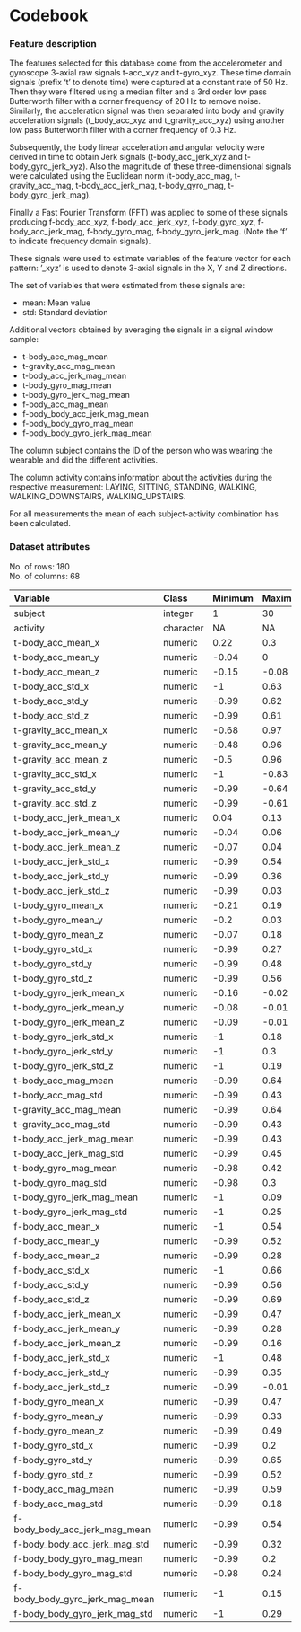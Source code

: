 Codebook
================

### Feature description

The features selected for this database come from the accelerometer and
gyroscope 3-axial raw signals t-acc_xyz and t-gyro_xyz. These time
domain signals (prefix ‘t’ to denote time) were captured at a constant
rate of 50 Hz. Then they were filtered using a median filter and a 3rd
order low pass Butterworth filter with a corner frequency of 20 Hz to
remove noise. Similarly, the acceleration signal was then separated into
body and gravity acceleration signals (t_body_acc_xyz and
t_gravity_acc_xyz) using another low pass Butterworth filter with a
corner frequency of 0.3 Hz.

Subsequently, the body linear acceleration and angular velocity were
derived in time to obtain Jerk signals (t-body_acc_jerk_xyz and
t-body_gyro_jerk_xyz). Also the magnitude of these three-dimensional
signals were calculated using the Euclidean norm (t-body_acc_mag,
t-gravity_acc_mag, t-body_acc_jerk_mag, t-body_gyro_mag,
t-body_gyro_jerk_mag).

Finally a Fast Fourier Transform (FFT) was applied to some of these
signals producing f-body_acc_xyz, f-body_acc_jerk_xyz, f-body_gyro_xyz,
f-body_acc_jerk_mag, f-body_gyro_mag, f-body_gyro_jerk_mag. (Note the
‘f’ to indicate frequency domain signals).

These signals were used to estimate variables of the feature vector for
each pattern: ’\_xyz’ is used to denote 3-axial signals in the X, Y and
Z directions.

The set of variables that were estimated from these signals are:

-   mean: Mean value
-   std: Standard deviation

Additional vectors obtained by averaging the signals in a signal window
sample:

-   t-body_acc_mag_mean  
-   t-gravity_acc_mag_mean  
-   t-body_acc_jerk_mag_mean
-   t-body_gyro_mag_mean  
-   t-body_gyro_jerk_mag_mean  
-   f-body_acc_mag_mean  
-   f-body_body_acc_jerk_mag_mean
-   f-body_body_gyro_mag_mean
-   f-body_body_gyro_jerk_mag_mean

The column subject contains the ID of the person who was wearing the
wearable and did the different activities.

The column activity contains information about the activities during the
respective measurement: LAYING, SITTING, STANDING, WALKING,
WALKING_DOWNSTAIRS, WALKING_UPSTAIRS.

For all measurements the mean of each subject-activity combination has
been calculated.

### Dataset attributes

No. of rows: 180  
No. of columns: 68

| Variable                       | Class     | Minimum | Maximum | NAs |
|:-------------------------------|:----------|:--------|:--------|----:|
| subject                        | integer   | 1       | 30      |   0 |
| activity                       | character | NA      | NA      |   0 |
| t-body_acc_mean_x              | numeric   | 0.22    | 0.3     |   0 |
| t-body_acc_mean_y              | numeric   | -0.04   | 0       |   0 |
| t-body_acc_mean_z              | numeric   | -0.15   | -0.08   |   0 |
| t-body_acc_std_x               | numeric   | -1      | 0.63    |   0 |
| t-body_acc_std_y               | numeric   | -0.99   | 0.62    |   0 |
| t-body_acc_std_z               | numeric   | -0.99   | 0.61    |   0 |
| t-gravity_acc_mean_x           | numeric   | -0.68   | 0.97    |   0 |
| t-gravity_acc_mean_y           | numeric   | -0.48   | 0.96    |   0 |
| t-gravity_acc_mean_z           | numeric   | -0.5    | 0.96    |   0 |
| t-gravity_acc_std_x            | numeric   | -1      | -0.83   |   0 |
| t-gravity_acc_std_y            | numeric   | -0.99   | -0.64   |   0 |
| t-gravity_acc_std_z            | numeric   | -0.99   | -0.61   |   0 |
| t-body_acc_jerk_mean_x         | numeric   | 0.04    | 0.13    |   0 |
| t-body_acc_jerk_mean_y         | numeric   | -0.04   | 0.06    |   0 |
| t-body_acc_jerk_mean_z         | numeric   | -0.07   | 0.04    |   0 |
| t-body_acc_jerk_std_x          | numeric   | -0.99   | 0.54    |   0 |
| t-body_acc_jerk_std_y          | numeric   | -0.99   | 0.36    |   0 |
| t-body_acc_jerk_std_z          | numeric   | -0.99   | 0.03    |   0 |
| t-body_gyro_mean_x             | numeric   | -0.21   | 0.19    |   0 |
| t-body_gyro_mean_y             | numeric   | -0.2    | 0.03    |   0 |
| t-body_gyro_mean_z             | numeric   | -0.07   | 0.18    |   0 |
| t-body_gyro_std_x              | numeric   | -0.99   | 0.27    |   0 |
| t-body_gyro_std_y              | numeric   | -0.99   | 0.48    |   0 |
| t-body_gyro_std_z              | numeric   | -0.99   | 0.56    |   0 |
| t-body_gyro_jerk_mean_x        | numeric   | -0.16   | -0.02   |   0 |
| t-body_gyro_jerk_mean_y        | numeric   | -0.08   | -0.01   |   0 |
| t-body_gyro_jerk_mean_z        | numeric   | -0.09   | -0.01   |   0 |
| t-body_gyro_jerk_std_x         | numeric   | -1      | 0.18    |   0 |
| t-body_gyro_jerk_std_y         | numeric   | -1      | 0.3     |   0 |
| t-body_gyro_jerk_std_z         | numeric   | -1      | 0.19    |   0 |
| t-body_acc_mag_mean            | numeric   | -0.99   | 0.64    |   0 |
| t-body_acc_mag_std             | numeric   | -0.99   | 0.43    |   0 |
| t-gravity_acc_mag_mean         | numeric   | -0.99   | 0.64    |   0 |
| t-gravity_acc_mag_std          | numeric   | -0.99   | 0.43    |   0 |
| t-body_acc_jerk_mag_mean       | numeric   | -0.99   | 0.43    |   0 |
| t-body_acc_jerk_mag_std        | numeric   | -0.99   | 0.45    |   0 |
| t-body_gyro_mag_mean           | numeric   | -0.98   | 0.42    |   0 |
| t-body_gyro_mag_std            | numeric   | -0.98   | 0.3     |   0 |
| t-body_gyro_jerk_mag_mean      | numeric   | -1      | 0.09    |   0 |
| t-body_gyro_jerk_mag_std       | numeric   | -1      | 0.25    |   0 |
| f-body_acc_mean_x              | numeric   | -1      | 0.54    |   0 |
| f-body_acc_mean_y              | numeric   | -0.99   | 0.52    |   0 |
| f-body_acc_mean_z              | numeric   | -0.99   | 0.28    |   0 |
| f-body_acc_std_x               | numeric   | -1      | 0.66    |   0 |
| f-body_acc_std_y               | numeric   | -0.99   | 0.56    |   0 |
| f-body_acc_std_z               | numeric   | -0.99   | 0.69    |   0 |
| f-body_acc_jerk_mean_x         | numeric   | -0.99   | 0.47    |   0 |
| f-body_acc_jerk_mean_y         | numeric   | -0.99   | 0.28    |   0 |
| f-body_acc_jerk_mean_z         | numeric   | -0.99   | 0.16    |   0 |
| f-body_acc_jerk_std_x          | numeric   | -1      | 0.48    |   0 |
| f-body_acc_jerk_std_y          | numeric   | -0.99   | 0.35    |   0 |
| f-body_acc_jerk_std_z          | numeric   | -0.99   | -0.01   |   0 |
| f-body_gyro_mean_x             | numeric   | -0.99   | 0.47    |   0 |
| f-body_gyro_mean_y             | numeric   | -0.99   | 0.33    |   0 |
| f-body_gyro_mean_z             | numeric   | -0.99   | 0.49    |   0 |
| f-body_gyro_std_x              | numeric   | -0.99   | 0.2     |   0 |
| f-body_gyro_std_y              | numeric   | -0.99   | 0.65    |   0 |
| f-body_gyro_std_z              | numeric   | -0.99   | 0.52    |   0 |
| f-body_acc_mag_mean            | numeric   | -0.99   | 0.59    |   0 |
| f-body_acc_mag_std             | numeric   | -0.99   | 0.18    |   0 |
| f-body_body_acc_jerk_mag_mean  | numeric   | -0.99   | 0.54    |   0 |
| f-body_body_acc_jerk_mag_std   | numeric   | -0.99   | 0.32    |   0 |
| f-body_body_gyro_mag_mean      | numeric   | -0.99   | 0.2     |   0 |
| f-body_body_gyro_mag_std       | numeric   | -0.98   | 0.24    |   0 |
| f-body_body_gyro_jerk_mag_mean | numeric   | -1      | 0.15    |   0 |
| f-body_body_gyro_jerk_mag_std  | numeric   | -1      | 0.29    |   0 |
